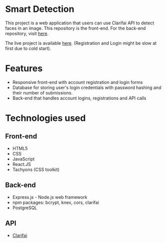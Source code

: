# Smart Detection
This project is a web application that users can use Clarifai API to detect faces in an image. This repository is the front-end. For the back-end repository, visit [here](https://github.com/ltdatphan/smart-detection-api/).  
  
The live project is available [here](https://github.com/ltdatphan/smart-detection-api/). (Registration and Login might be slow at first due to cold start).

# Features
- Responsive front-end with account registration and login forms
- Database for storing user's login credentials with password hashing and their number of submissions. 
- Back-end that handles account logins, registrations and API calls

# Technologies used
## Front-end
- HTML5
- CSS
- JavaScript
- React.JS
- Tachyons (CSS toolkit)

## Back-end
- Express.js - Node.js web framework
- npm packages: bcrypt, knex, cors, clarifai
- PostgreSQL

## API 
- [Clarifai](https://www.clarifai.com/)

